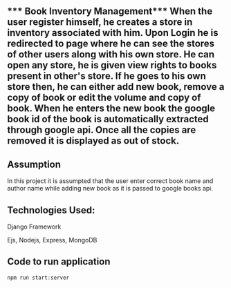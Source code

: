 *** Book Inventory Management***
When the user register himself, he creates a store in inventory associated with him. Upon Login he is redirected to page where he can see the stores of other users along with his own store. He can open any store, he is given view rights to books present in other's store. If he goes to his own store then, he can either add new book, remove a copy of book or edit the volume and copy of book. When he enters the new book the google book id of the book is automatically extracted through google api.
Once all the copies are removed it is displayed as out of stock.
---
**Assumption**
---
In this project it is assumpted that the user enter correct book name and author name while adding new book as it is passed to google books api.

**Technologies Used:**
---
Django Framework 

Ejs, Nodejs, Express, MongoDB

**Code to run application**
---
```javascript
npm run start:server
```
